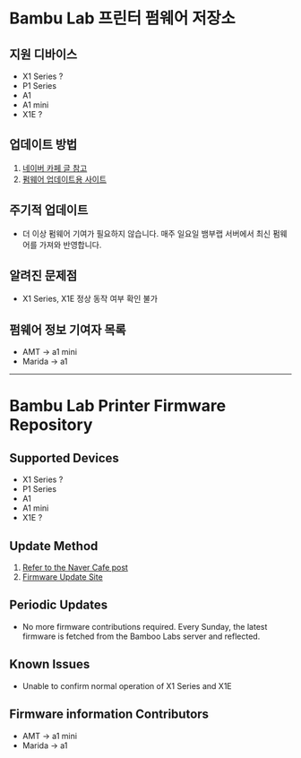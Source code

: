 # Bambu Lab 프린터 펌웨어 저장소

## 지원 디바이스
- X1 Series ?
- P1 Series
- A1
- A1 mini
- X1E ?

## 업데이트 방법
1. [네이버 카페 글 참고](https://cafe.naver.com/bambulab/3353)  
2. [펌웨어 업데이트용 사이트](https://bambu.pages.dev)  

## 주기적 업데이트
- 더 이상 펌웨어 기여가 필요하지 않습니다. 매주 일요일 뱀부랩 서버에서 최신 펌웨어를 가져와 반영합니다.

## 알려진 문제점
- X1 Series, X1E 정상 동작 여부 확인 불가

## 펌웨어 정보 기여자 목록
- AMT -> a1 mini
- Marida -> a1

---

# Bambu Lab Printer Firmware Repository

## Supported Devices
- X1 Series ?
- P1 Series
- A1
- A1 mini
- X1E ?

## Update Method
1. [Refer to the Naver Cafe post](https://cafe.naver.com/bambulab/3353)
2. [Firmware Update Site](https://bambu.pages.dev)

## Periodic Updates
- No more firmware contributions required. Every Sunday, the latest firmware is fetched from the Bamboo Labs server and reflected.

## Known Issues
- Unable to confirm normal operation of X1 Series and X1E

## Firmware information Contributors
- AMT -> a1 mini
- Marida -> a1
